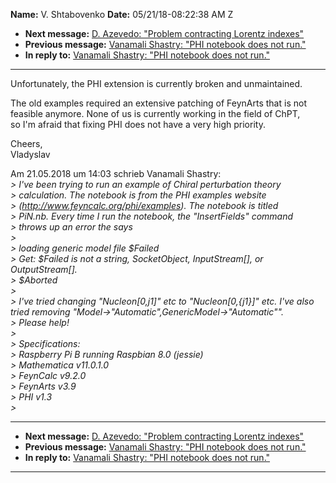 **Name:** V. Shtabovenko
**Date:** 05/21/18-08:22:38 AM Z

  - **Next message:** [D. Azevedo: "Problem contracting Lorentz
    indexes"](1413.html)
  - **Previous message:** [Vanamali Shastry: "PHI notebook does not
    run."](1411.html)
  - **In reply to:** [Vanamali Shastry: "PHI notebook does not
    run."](1411.html)

-----

Unfortunately, the PHI extension is currently broken and unmaintained.  

The old examples required an extensive patching of FeynArts that is
not  
feasible anymore. None of us is currently working in the field of
ChPT,  
so I'm afraid that fixing PHI does not have a very high priority.  

Cheers,  
Vladyslav  

Am 21.05.2018 um 14:03 schrieb Vanamali Shastry:  
*\> I've been trying to run an example of Chiral perturbation theory*  
*\> calculation. The notebook is from the PHI examples website*  
*\> (<http://www.feyncalc.org/phi/examples>). The notebook is titled*  
*\> PiN.nb. Every time I run the notebook, the "InsertFields" command*  
*\> throws up an error the says*  
*\>*  
*\> loading generic model file $Failed*  
*\> Get: $Failed is not a string, SocketObject, InputStream[],
or OutputStream[].*  
*\> $Aborted*  
*\>*  
*\> I've tried changing "Nucleon[0,j1]" etc to
"Nucleon[0,{j1}]" etc. I've also tried removing
"Model-\>"Automatic",GenericModel-\>"Automatic"".*  
*\> Please help\!*  
*\>*  
*\> Specifications:*  
*\> Raspberry Pi B running Raspbian 8.0 (jessie)*  
*\> Mathematica v11.0.1.0*  
*\> FeynCalc v9.2.0*  
*\> FeynArts v3.9*  
*\> PHI v1.3*  
*\>*  

-----

  - **Next message:** [D. Azevedo: "Problem contracting Lorentz
    indexes"](1413.html)
  - **Previous message:** [Vanamali Shastry: "PHI notebook does not
    run."](1411.html)
  - **In reply to:** [Vanamali Shastry: "PHI notebook does not
    run."](1411.html)

-----

